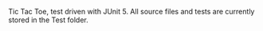 Tic Tac Toe, test driven with JUnit 5. All source files and tests are currently stored in the Test folder.